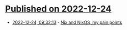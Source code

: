 # [Published on 2022-12-24](index.md)

* [2022-12-24, 09:32:13](https://news.ycombinator.com/item?id=34115340) - [Nix and NixOS, my pain points](https://remy.grunblatt.org/nix-and-nixos-my-pain-points.html)
